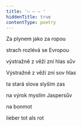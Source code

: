 ```yaml
---
title: '– – – '
hiddenTitle: true
contentType: poetry
---
```


<section>

Za plynem jako za ropou

strach rozlévá se Evropou

výstražně z věží zní hlas sův

Výstražně z věží zní sov hlas

ta stará slova slyším zas

na výrok myslím Jaspersův

na bonmot

lieber tot als rot

</section>
